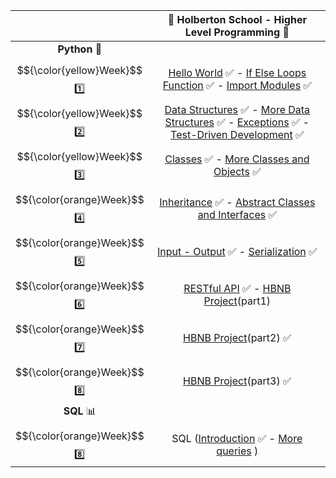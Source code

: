 |  | :dart: Holberton School  -  Higher Level Programming :dart:                    |
| :------: | :----------------------------------------------------: |
|    **Python** :snake:  |  |
|  $${\color{yellow}Week}$$ :one: | [Hello World](https://github.com/vlldnt/holbertonschool-higher_level_programming/tree/main/python-hello_world) :white_check_mark: -  [If Else Loops Function](https://github.com/vlldnt/holbertonschool-higher_level_programming/tree/main/python-if_else_loops_functions) :white_check_mark:  - [Import Modules](https://github.com/vlldnt/holbertonschool-higher_level_programming/tree/main/python-import_modules) ✅   | 
|  $${\color{yellow}Week}$$ :two: | [Data Structures](https://github.com/vlldnt/holbertonschool-higher_level_programming/tree/main/python-data_structures) :white_check_mark: -  [More Data Structures](https://github.com/vlldnt/holbertonschool-higher_level_programming/tree/main/python-more_data_structures) :white_check_mark:  - [Exceptions](https://github.com/vlldnt/holbertonschool-higher_level_programming/tree/main/python-exceptions) :white_check_mark:  -  [Test-Driven Development](https://github.com/vlldnt/holbertonschool-higher_level_programming/tree/main/python-test_driven_development) :white_check_mark:  | 
|  $${\color{yellow}Week}$$ :three: | [Classes](https://github.com/vlldnt/holbertonschool-higher_level_programming/tree/main/python-classes) :white_check_mark: -  [More Classes and Objects](https://github.com/vlldnt/holbertonschool-higher_level_programming/tree/main/python-more_classes) :white_check_mark:   | 
|  $${\color{orange}Week}$$ :four: | [Inheritance](https://github.com/vlldnt/holbertonschool-higher_level_programming/tree/main/python-inheritance) :white_check_mark: -  [Abstract Classes and Interfaces](https://github.com/vlldnt/holbertonschool-higher_level_programming/tree/main/python-abc) :white_check_mark:   | 
|  $${\color{orange}Week}$$ :five: | [Input - Output](https://github.com/vlldnt/holbertonschool-higher_level_programming/tree/main/python-input_output) :white_check_mark: -  [Serialization](https://github.com/vlldnt/holbertonschool-higher_level_programming/tree/main/python-serialization) :white_check_mark:   | 
|  $${\color{orange}Week}$$ :six: | [RESTful API](https://github.com/vlldnt/holbertonschool-higher_level_programming/tree/main/restful-api) :white_check_mark:  - [HBNB Project](https://github.com/vlldnt/holbertonschool-hbnb)(part1)  | 
|  $${\color{orange}Week}$$ :seven: | [HBNB Project](https://github.com/vlldnt/holbertonschool-hbnb)(part2) :white_check_mark:   |
|  $${\color{orange}Week}$$ :eight: | [HBNB Project](https://github.com/vlldnt/holbertonschool-hbnb)(part3) :white_check_mark:   | 
|  **SQL** 📊 |   |
|  $${\color{orange}Week}$$ :eight: | SQL ([Introduction](https://github.com/vlldnt/holbertonschool-higher_level_programming/tree/main/SQL_introduction)  ✅ - [More queries](https://github.com/vlldnt/holbertonschool-higher_level_programming/tree/main/SQL_more_queries) )   | 

